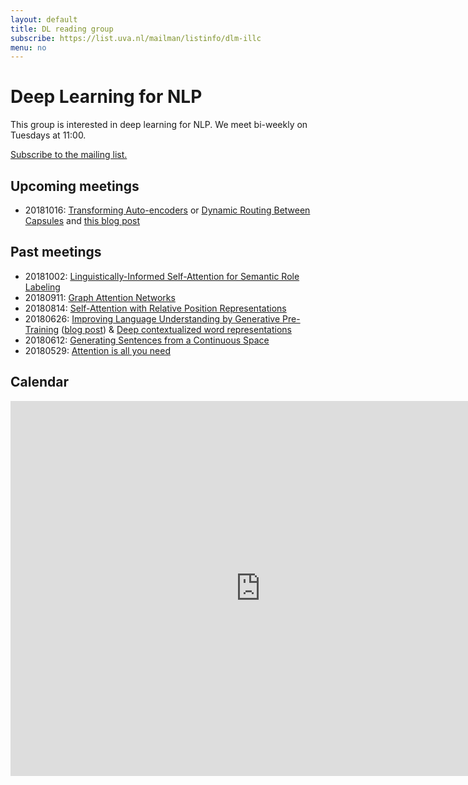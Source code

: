 ```yaml
---
layout: default
title: DL reading group
subscribe: https://list.uva.nl/mailman/listinfo/dlm-illc
menu: no
---
```


# Deep Learning for NLP

This group is interested in deep learning for NLP.
We meet bi-weekly on Tuesdays at 11:00.

[Subscribe to the mailing list.](https://list.uva.nl/mailman/listinfo/dlm-illc)

## Upcoming meetings

- 20181016: [Transforming Auto-encoders](http://www.cs.toronto.edu/~fritz/absps/transauto6.pdf) or [
Dynamic Routing Between Capsules](https://arxiv.org/abs/1710.09829) and [this blog post](https://medium.com/ai%C2%B3-theory-practice-business/understanding-hintons-capsule-networks-part-i-intuition-b4b559d1159b)

## Past meetings

- 20181002: [Linguistically-Informed Self-Attention for Semantic Role Labeling](https://arxiv.org/abs/1804.08199)
- 20180911: [Graph Attention Networks](https://arxiv.org/abs/1710.10903)
- 20180814: [Self-Attention with Relative Position Representations](https://arxiv.org/abs/1803.02155)
- 20180626: [Improving Language Understanding by Generative Pre-Training](http://openai-assets.s3.amazonaws.com/research-covers/language-unsupervised/language_understanding_paper.pdf) ([blog post](https://blog.openai.com/language-unsupervised/)) & [Deep contextualized word representations](https://arxiv.org/abs/1802.05365)
- 20180612: [Generating Sentences from a Continuous Space](https://arxiv.org/abs/1511.06349)
- 20180529: [Attention is all you need](https://papers.nips.cc/paper/7181-attention-is-all-you-need.pdf) 

## Calendar

<iframe src="https://calendar.google.com/calendar/embed?src=d5etdgvg97ajfnbetjebkmbdis%40group.calendar.google.com&ctz=Europe%2FAmsterdam" style="border: 0" width="800" height="600" frameborder="0" scrolling="no"></iframe>
